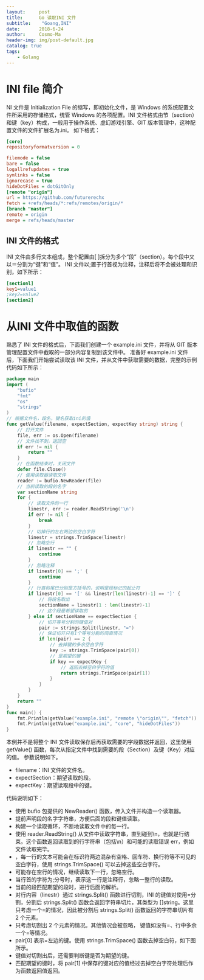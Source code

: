 ```yaml
---
layout:     post
title:      Go 读取INI 文件
subtitle:    "Goang,INI"
date:       2018-6-24
author:     Cosmo-Ma
header-img: img/post-default.jpg
catalog: true
tags:
    - Golang
---
```


# INI file 简介
NI 文件是 Initialization File 的缩写，即初始化文件，是 Windows 的系统配置文件所采用的存储格式，统管 Windows 的各项配置。INI 文件格式由节（section）和键（key）构成，一般用于操作系统、虚幻游戏引擎、GIT 版本管理中，这种配置文件的文件扩展名为.ini。
如下格式：
```ini
[core]
repositoryformatversion = 0

filemode = false
bare = false
logallrefupdates = true
symlinks = false
ignorecase = true
hideDotFiles = dotGitOnly
[remote "origin"]
url = https://github.com/futurerechx
fetch = +refs/heads/*:refs/remotes/origin/*
[branch "master"]
remote = origin
merge = refs/heads/master
```
## INI 文件的格式
INI 文件由多行文本组成，整个配置由[ ]拆分为多个“段”（section）。每个段中又以＝分割为“键”和“值”。
INI 文件以;置于行首视为注释，注释后将不会被处理和识别，如下所示：
```ini
[sectionl]
key1=value1
;key2=value2
[section2]
```
# 从INI 文件中取值的函数

熟悉了 INI 文件的格式后，下面我们创建一个 example.ini 文件，并将从 GIT 版本管理配置文件中截取的一部分内容复制到该文件中。
准备好 example.ini 文件后，下面我们开始尝试读取该 INI 文件，并从文件中获取需要的数据，完整的示例代码如下所示：
```go
package main
import (
    "bufio"
    "fmt"
    "os"
    "strings"
)
// 根据文件名，段名，键名获取ini的值
func getValue(filename, expectSection, expectKey string) string {
    // 打开文件
    file, err := os.Open(filename)
    // 文件找不到，返回空
    if err != nil {
        return ""
    }
    // 在函数结束时，关闭文件
    defer file.Close()
    // 使用读取器读取文件
    reader := bufio.NewReader(file)
    // 当前读取的段的名字
    var sectionName string
    for {
        // 读取文件的一行
        linestr, err := reader.ReadString('\n')
        if err != nil {
            break
        }
        // 切掉行的左右两边的空白字符
        linestr = strings.TrimSpace(linestr)
        // 忽略空行
        if linestr == "" {
            continue
        }
        // 忽略注释
        if linestr[0] == ';' {
            continue
        }
        // 行首和尾巴分别是方括号的，说明是段标记的起止符
        if linestr[0] == '[' && linestr[len(linestr)-1] == ']' {
            // 将段名取出
            sectionName = linestr[1 : len(linestr)-1]
            // 这个段是希望读取的
        } else if sectionName == expectSection {
            // 切开等号分割的键值对
            pair := strings.Split(linestr, "=")
            // 保证切开只有1个等号分割的简直情况
            if len(pair) == 2 {
                // 去掉键的多余空白字符
                key := strings.TrimSpace(pair[0])
                // 是期望的键
                if key == expectKey {
                    // 返回去掉空白字符的值
                    return strings.TrimSpace(pair[1])
                }
            }
        }
    }
    return ""
}
func main() {
    fmt.Println(getValue("example.ini", "remote \"origin\"", "fetch"))
    fmt.Println(getValue("example.ini", "core", "hideDotFiles"))
}
```
本例并不是将整个 INI 文件读取保存后再获取需要的字段数据并返回，这里使用 getValue() 函数，每次从指定文件中找到需要的段（Section）及键（Key）对应的值。
参数说明如下。
- filename：INI 文件的文件名。
- expectSection：期望读取的段。
- expectKey：期望读取段中的键。

代码说明如下：
- 使用 bufio 包提供的 NewReader() 函数，传入文件并构造一个读取器。
- 提前声明段的名字字符串，方便后面的段和键值读取。
- 构建一个读取循环，不断地读取文件中的每一行。
- 使用 reader.ReadString() 从文件中读取字符串，直到碰到\n，也就是行结束。这个函数返回读取到的行字符串（包括\n）和可能的读取错误 err，例如文件读取完毕。
- ，每一行的文本可能会在标识符两边混杂有空格、回车符、换行符等不可见的空白字符，使用 strings.TrimSpace() 可以去掉这些空白字符。
- 可能存在空行的情况，继续读取下一行，忽略空行。
- 当行首的字符为;分号时，表示这一行是注释行，忽略一整行的读取。
- 当前的段匹配期望的段时，进行后面的解析。
- 对行内容（linestr）通过 strings.Split() 函数进行切割，INI 的键值对使用=分割，分割后 strings.Split() 函数会返回字符串切片，其类型为 []string。这里只考虑一个=的情况，因此被分割后 strings.Split() 函数返回的字符串切片有 2 个元素。
- 只考虑切割出 2 个元素的情况。其他情况会被忽略， 键值如没有=、行中多余一个=等情况。
- pair[0] 表示=左边的键。使用 strings.TrimSpace() 函数去掉空白符，如下图所示。
- 键值对切割出后，还需要判断键是否为期望的键。
- 匹配期望的键时，将 pair[1] 中保存的键对应的值经过去掉空白字符处理后作为函数返回值返回。